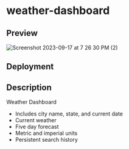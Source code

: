 # weather-dashboard
## Preview
![Screenshot 2023-09-17 at 7 26 30 PM (2)](https://github.com/BrianPizz/weather-dashboard/assets/138056153/3624ec7b-27fb-4143-919c-f8b76ea2e5a0)

## Deployment

## Description
Weather Dashboard
* Includes city name, state, and current date
* Current weather
* Five day forecast
* Metric and imperial units
* Persistent search history
